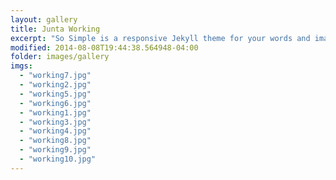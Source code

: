 ```yaml
---
layout: gallery
title: Junta Working
excerpt: "So Simple is a responsive Jekyll theme for your words and images."
modified: 2014-08-08T19:44:38.564948-04:00
folder: images/gallery
imgs: 
  - "working7.jpg"
  - "working2.jpg"
  - "working5.jpg"
  - "working6.jpg"
  - "working1.jpg"
  - "working3.jpg"
  - "working4.jpg"
  - "working8.jpg"
  - "working9.jpg"
  - "working10.jpg"
---
```

